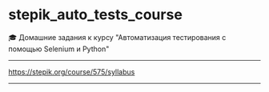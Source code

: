 # stepik_auto_tests_course

🎓 Домашние задания к курсу "Автоматизация тестирования с помощью Selenium и Python"

---

https://stepik.org/course/575/syllabus

---
